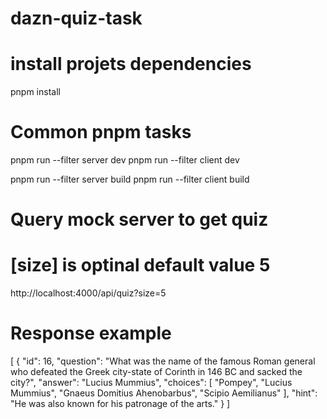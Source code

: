 # dazn-quiz-task

# install projets dependencies

pnpm install

# Common pnpm tasks

pnpm run --filter server dev
pnpm run --filter client dev

pnpm run --filter server build
pnpm run --filter client build

# Query mock server to get quiz

# [size] is optinal default value 5

http://localhost:4000/api/quiz?size=5

# Response example

[
{
"id": 16,
"question": "What was the name of the famous Roman general who defeated the Greek city-state of Corinth in 146 BC and sacked the city?",
"answer": "Lucius Mummius",
"choices": [
"Pompey",
"Lucius Mummius",
"Gnaeus Domitius Ahenobarbus",
"Scipio Aemilianus"
],
"hint": "He was also known for his patronage of the arts."
}
]
